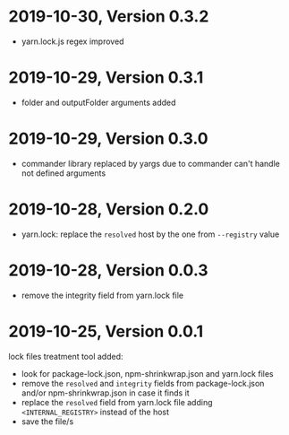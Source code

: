 2019-10-30, Version 0.3.2
=========================

 - yarn.lock.js regex improved

2019-10-29, Version 0.3.1
=========================

 - folder and outputFolder arguments added

2019-10-29, Version 0.3.0
=========================

 - commander library replaced by yargs due to commander can't handle not defined arguments

2019-10-28, Version 0.2.0
=========================

 - yarn.lock: replace the `resolved` host by the one from `--registry` value

2019-10-28, Version 0.0.3
=========================

 - remove the integrity field from yarn.lock file

2019-10-25, Version 0.0.1
=========================

lock files treatment tool added:
 - look for package-lock.json, npm-shrinkwrap.json and yarn.lock files
 - remove the `resolved` and `integrity` fields from package-lock.json and/or npm-shrinkwrap.json in case it finds it
 - replace the `resolved` field from yarn.lock file adding `<INTERNAL_REGISTRY>` instead of the host
 - save the file/s

